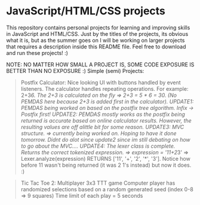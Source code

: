 # JavaScript/HTML/CSS projects

This repository contains personal projects for learning and improving skills in JavaScript and HTML/CSS. Just by the titles of the projects, its obvious what it is, but as the summer goes on I will be working on larger projects that requires a description inside this README file. Feel free to download and run these projects! :)

NOTE: NO MATTER HOW SMALL A PROJECT IS, SOME CODE EXPOSURE IS BETTER THAN NO EXPOSURE :)
Simple (semi) Projects:
> Postfix Calculator: 
  > Nice looking UI with buttons handled by event listeners. 
  > The calculator handles repeating operations. For example: 2+3*6. The 2+3 is calculated on the fly => 2+3 = 5 * 6 = 30. (No PEMDAS here because 2+3 is added first in the calculator). 
  > UPDATE1: PEMDAS being worked on based on the postfix tree algorithm. Infix -> Postfix first!
  > UPDATE2: PEMDAS mostly works as the postfix being returned is accurate based on online calculator results. However, the resulting                values are off alittle bit for some reason. 
  > UPDATE3: MVC structure. => currently being worked on. Hoping to have it done tomorrow. Didnt do alot since update2 since im still                debating on how to go about the MVC....
  > UPDATE4: The lexer class is complete. Returns the correct tokenized expression. => expression = '11+2*3' =>                   Lexer.analyze(expression) RETURNS ['11', '+', '2', '*', '3']. Notice how before 11 wasn't being returned (it was 2 1's instead) but now it does. :)

>Tic Tac Toe 2:
  > Multiplayer 3x3 TTT game
  > Computer player has randomized selections based on a random generated seed (index 0-8 => 9 squares)
  > Time limit of each play = 5 seconds
